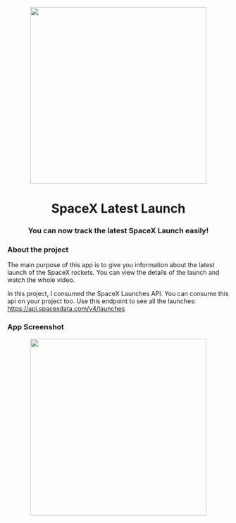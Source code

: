 <p align="center">
  <img src="https://user-images.githubusercontent.com/48257662/128417281-de59f6cd-fc95-4790-8321-07604ecb3dea.jpg" width="400">
</p>
<h1 align="center">SpaceX Latest Launch</h1>
<h3 align="center">You can now track the latest SpaceX Launch easily!</h3>


### About the project

The main purpose of this app is to give you information about the latest launch of the SpaceX rockets. You can view the details of the launch and watch the whole video.

In this project, I consumed the SpaceX Launches API. You can consume this api on your project too.
Use this endpoint to see all the launches: https://api.spacexdata.com/v4/launches


### App Screenshot

<p align="center">
  <img src="https://user-images.githubusercontent.com/48257662/128417281-de59f6cd-fc95-4790-8321-07604ecb3dea.jpg" width="400">
</p>
